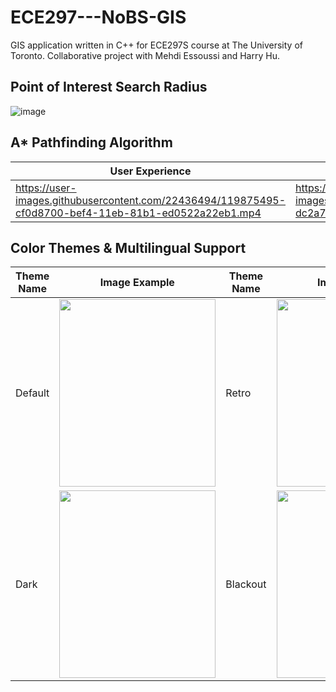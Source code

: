 # ECE297---NoBS-GIS
GIS application written in C++ for ECE297S course at The University of Toronto. Collaborative project with Mehdi Essoussi and Harry Hu.

## 
## Point of Interest Search Radius
![image](https://user-images.githubusercontent.com/22436494/119875102-5f979780-bef4-11eb-852a-1a0aece7388d.png)

## A* Pathfinding Algorithm

User Experience | Algorithm Visualized   
--------------- | --------------------
https://user-images.githubusercontent.com/22436494/119875495-cf0d8700-bef4-11eb-81b1-ed0522a22eb1.mp4 | https://user-images.githubusercontent.com/22436494/119875535-dc2a7600-bef4-11eb-85cd-daf68c95b655.mp4

## Color Themes & Multilingual Support

Theme Name | Image Example  |  Theme Name | Image Example   
------------ | -------------|------------ | -------------
Default | <img src="https://user-images.githubusercontent.com/22436494/119873531-a2587000-bef2-11eb-95cb-96e519a00ce6.png" width="250" height="300" /> | Retro  | <img src="https://user-images.githubusercontent.com/22436494/119873544-a4baca00-bef2-11eb-81e8-19fb440974cf.png" width="250" height="300" />
Dark | <img src="https://user-images.githubusercontent.com/22436494/119873562-a97f7e00-bef2-11eb-8ac0-44c7a976aa03.png" width="250" height="300" /> | Blackout | <img src="https://user-images.githubusercontent.com/22436494/119873551-a71d2400-bef2-11eb-8ee5-63f6c8e50e18.png" width="250" height="300" />












